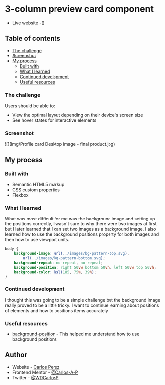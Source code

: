 # 3-column preview card component

- Live website -()

## Table of contents

- [The challenge](#the-challenge)
- [Screenshot](#screenshot)
- [My process](#my-process)
  - [Built with](#built-with)
  - [What I learned](#what-i-learned)
  - [Continued development](#continued-development)
  - [Useful resources](#useful-resources)

### The challenge

Users should be able to:

- View the optimal layout depending on their device's screen size
- See hover states for interactive elements

### Screenshot

![](img/Profile card Desktop image - final product.jpg)

## My process

### Built with

- Semantic HTML5 markup
- CSS custom properties
- Flexbox

### What I learned

What was most difficult for me was the background image and setting up the positions correctly, I wasn't sure to why there were two images at first but I later learned that I can set two images as a background image. I also learned how to use the background positions property for both images and then how to use viewport units.

```css
body {
	background-image: url(../images/bg-pattern-top.svg),
		url(../images/bg-pattern-bottom.svg);
	background-repeat: no-repeat, no-repeat;
	background-position: right 50vw bottom 50vh, left 50vw top 50vh;
	background-color: hsl(185, 75%, 39%);
}
```

### Continued development

I thought this was going to be a simple challenge but the background image really proved to be a little tricky. I want to continue learning about positions of elements and how to positions items accurately

### Useful resources

- [background-position](https://developer.mozilla.org/en-US/docs/Web/CSS/background-position) - This helped me understand how to use background positions

## Author

- Website - [Carlos Perez](https://www.site.com)
- Frontend Mentor - [@Carlos-A-P](https://www.frontendmentor.io/profile/yourusername)
- Twitter - [@WDCarlosP](https://www.twitter.com/WDCarlosP)
